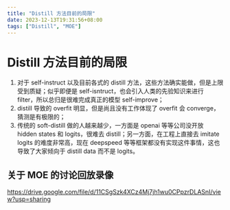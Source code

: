 ```yaml
---
title: "Distill 方法目前的局限"
date: 2023-12-13T19:31:56+08:00
tags: ["Distill", "MOE"]
---
```


# Distill 方法目前的局限

1. 对于 self-instruct 以及目前各式的 distill 方法，这些方法确实能做，但是上限受到质疑；似乎即便是 self-isntruct，也会引入人类的先验知识来进行 filter，所以总归是很难完成真正的模型 self-improve；
2. distill 导致的 overfit 明显，但是尚且没有工作体现了 overfit 会 converge，猜测是有极限的；
3. 传统的 soft-distill 做的人越来越少，一方面是 openai 等等公司没开放 hidden states 和 logits，很难去 distill；另一方面，在工程上直接去 imitate logits 的难度非常高，现在 deepspeed 等等框架都没有实现这件事情，这也导致了大家倾向于 distill data 而不是 logits。

## 关于 MOE 的讨论回放录像

https://drive.google.com/file/d/11CSgSzk4XCz4Mj7jh1wu0CPpzrDLASnI/view?usp=sharing
